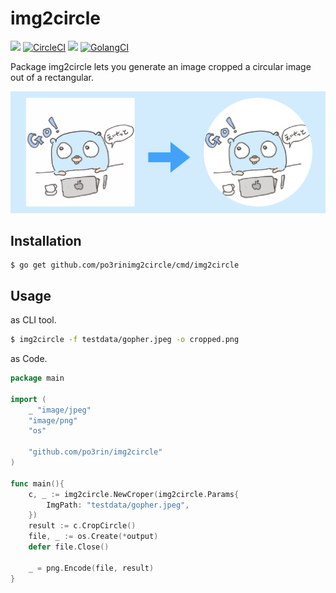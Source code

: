 # img2circle

<img src="https://img.shields.io/badge/go-v1.11-blue.svg"/> [![CircleCI](https://circleci.com/gh/po3rin/img2circle.svg?style=shield)](https://circleci.com/gh/po3rin/img2circle) <a href="https://codeclimate.com/github/po3rin/img2circle/maintainability"><img src="https://api.codeclimate.com/v1/badges/8c9276a15d62f99fccf0/maintainability" /></a> [![GolangCI](https://golangci.com/badges/github.com/po3rin/img2circle.svg)](https://golangci.com)

Package img2circle lets you generate an image cropped a circular image out of a rectangular.

<img src="src/cover.png">

## Installation

```
$ go get github.com/po3rinimg2circle/cmd/img2circle
```

## Usage

as CLI tool.

```bash
$ img2circle -f testdata/gopher.jpeg -o cropped.png
```

as Code.

```go
package main

import (
    _ "image/jpeg"
    "image/png"
    "os"

    "github.com/po3rin/img2circle"
)

func main(){
    c, _ := img2circle.NewCroper(img2circle.Params{
		ImgPath: "testdata/gopher.jpeg",
	})
    result := c.CropCircle()
    file, _ := os.Create(*output)
	defer file.Close()

	_ = png.Encode(file, result)
}
```
